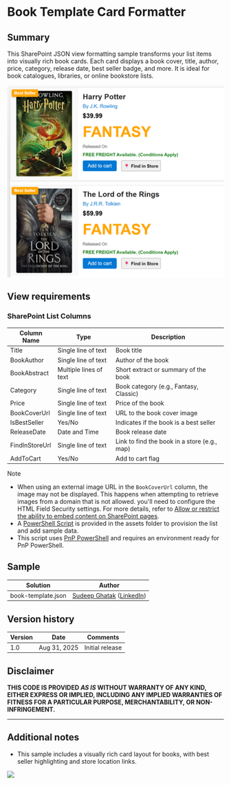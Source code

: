 # Book Template Card Formatter

## Summary

This SharePoint JSON view formatting sample transforms your list items into visually rich book cards. Each card displays a book cover, title, author, price, category, release date, best seller badge, and more. It is ideal for book catalogues, libraries, or online bookstore lists.

![screenshot of the sample](./assets/screenshot.png)

## View requirements

### SharePoint List Columns

| Column Name      | Type                   | Description                                 |
|------------------|------------------------|---------------------------------------------|
| Title            | Single line of text    | Book title                                  |
| BookAuthor       | Single line of text    | Author of the book                          |
| BookAbstract     | Multiple lines of text | Short extract or summary of the book        |
| Category         | Single line of text    | Book category (e.g., Fantasy, Classic)      |
| Price            | Single line of text    | Price of the book                           |
| BookCoverUrl     | Single line of text    | URL to the book cover image                 |
| IsBestSeller     | Yes/No                 | Indicates if the book is a best seller      |
| ReleaseDate      | Date and Time          | Book release date                           |
| FindInStoreUrl   | Single line of text    | Link to find the book in a store (e.g., map)|
| AddToCart        | Yes/No                 | Add to cart flag                            |

> [!NOTE]
> - When using an external image URL in the `BookCoverUrl` column, the image may not be displayed. This happens when attempting to retrieve images from a domain that is not allowed. you'll need to configure the HTML Field Security settings. For more details, refer to [Allow or restrict the ability to embed content on SharePoint pages](https://support.microsoft.com/office/allow-or-restrict-the-ability-to-embed-content-on-sharepoint-pages-e7baf83f-09d0-4bd1-9058-4aa483ee137b).
> - A [PowerShell Script](./assets/Create%20List.ps1) is provided in the assets folder to provision the list and add sample data.
> - This script uses [PnP PowerShell](https://pnp.github.io/powershell/) and requires an environment ready for PnP PowerShell.

## Sample

Solution|Author
--------|---------
book-template.json | [Sudeep Ghatak](https://github.com/sudeepghatak) ([LinkedIn](https://www.linkedin.com/in/sudeepghatak/))

## Version history

Version|Date|Comments
-------|----|--------
1.0|Aug 31, 2025|Initial release

## Disclaimer
**THIS CODE IS PROVIDED *AS IS* WITHOUT WARRANTY OF ANY KIND, EITHER EXPRESS OR IMPLIED, INCLUDING ANY IMPLIED WARRANTIES OF FITNESS FOR A PARTICULAR PURPOSE, MERCHANTABILITY, OR NON-INFRINGEMENT.**

---

## Additional notes

- This sample includes a visually rich card layout for books, with best seller highlighting and store location links.

<img src="https://pnptelemetry.azurewebsites.net/list-formatting/view-samples/book-template" />
